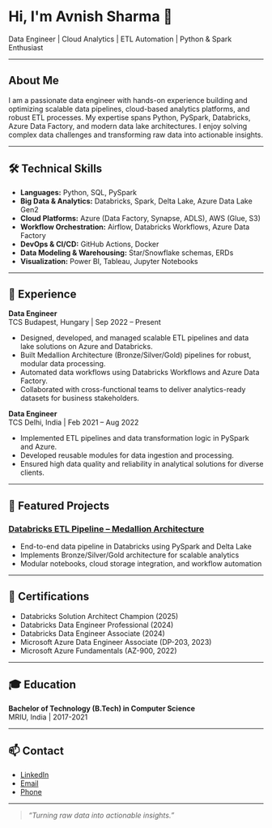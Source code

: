 # Hi, I'm Avnish Sharma 👋

Data Engineer | Cloud Analytics | ETL Automation | Python & Spark Enthusiast

---

## About Me

I am a passionate data engineer with hands-on experience building and optimizing scalable data pipelines, cloud-based analytics platforms, and robust ETL processes. My expertise spans Python, PySpark, Databricks, Azure Data Factory, and modern data lake architectures. I enjoy solving complex data challenges and transforming raw data into actionable insights.

---

## 🛠️ Technical Skills

- **Languages:** Python, SQL, PySpark
- **Big Data & Analytics:** Databricks, Spark, Delta Lake, Azure Data Lake Gen2
- **Cloud Platforms:** Azure (Data Factory, Synapse, ADLS), AWS (Glue, S3)
- **Workflow Orchestration:** Airflow, Databricks Workflows, Azure Data Factory
- **DevOps & CI/CD:** GitHub Actions, Docker
- **Data Modeling & Warehousing:** Star/Snowflake schemas, ERDs
- **Visualization:** Power BI, Tableau, Jupyter Notebooks

---

## 🏢 Experience

**Data Engineer**  
TCS 
Budapest, Hungary | Sep 2022 – Present  
- Designed, developed, and managed scalable ETL pipelines and data lake solutions on Azure and Databricks.
- Built Medallion Architecture (Bronze/Silver/Gold) pipelines for robust, modular data processing.
- Automated data workflows using Databricks Workflows and Azure Data Factory.
- Collaborated with cross-functional teams to deliver analytics-ready datasets for business stakeholders.

**Data Engineer**  
TCS 
Delhi, India | Feb 2021 – Aug 2022  
- Implemented ETL pipelines and data transformation logic in PySpark and Azure.
- Developed reusable modules for data ingestion and processing.
- Ensured high data quality and reliability in analytical solutions for diverse clients.

---

## 📂 Featured Projects

### [Databricks ETL Pipeline – Medallion Architecture](https://github.com/JazyyBlackX/databricks-etl-pipeline)
- End-to-end data pipeline in Databricks using PySpark and Delta Lake
- Implements Bronze/Silver/Gold architecture for scalable analytics
- Modular notebooks, cloud storage integration, and workflow automation

---

## 📜 Certifications

- Databricks Solution Architect Champion (2025)
- Databricks Data Engineer Professional (2024)
- Databricks Data Engineer Associate (2024)
- Microsoft Azure Data Engineer Associate (DP-203, 2023)
- Microsoft Azure Fundamentals (AZ-900, 2022)

---

## 🎓 Education

**Bachelor of Technology (B.Tech) in Computer Science**  
MRIU, India | 2017-2021

---

## 📫 Contact

- [LinkedIn](https://linkedin.com/in/avnish-sharma-254103144)
- [Email](mailto:avnish1999@hotmail.com)
- [Phone](tel:+36703151801)

---

> _“Turning raw data into actionable insights.”_
